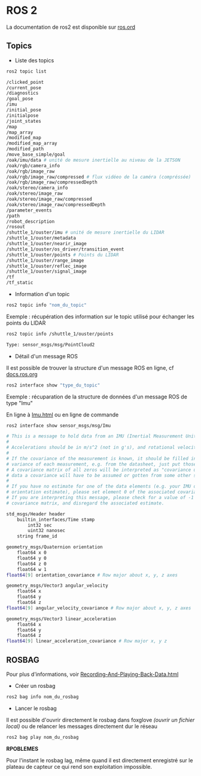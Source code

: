 # ROS 2

La documentation de ros2 est disponible sur [ros.ord](https://docs.ros.org/en/humble/Tutorials.html)

## Topics

- Liste des topics

``` bash
ros2 topic list
```


``` bash
/clicked_point
/current_pose
/diagnostics
/goal_pose
/imu
/initial_pose
/initialpose
/joint_states
/map
/map_array
/modified_map
/modified_map_array
/modified_path
/move_base_simple/goal
/oak/imu/data # unité de mesure inertielle au niveau de la JETSON
/oak/rgb/camera_info
/oak/rgb/image_raw
/oak/rgb/image_raw/compressed # flux vidéeo de la caméra (compréssée)
/oak/rgb/image_raw/compressedDepth
/oak/stereo/camera_info
/oak/stereo/image_raw
/oak/stereo/image_raw/compressed
/oak/stereo/image_raw/compressedDepth
/parameter_events
/path
/robot_description
/rosout
/shuttle_1/ouster/imu # unité de mesure inertielle du LIDAR
/shuttle_1/ouster/metadata
/shuttle_1/ouster/nearir_image
/shuttle_1/ouster/os_driver/transition_event
/shuttle_1/ouster/points # Points du LIDAR
/shuttle_1/ouster/range_image
/shuttle_1/ouster/reflec_image
/shuttle_1/ouster/signal_image
/tf
/tf_static
```


- Information d'un topic

``` bash
ros2 topic info "nom_du_topic"
```

Exemple : récupération des information sur le topic utilisé pour échanger les points du LIDAR

``` bash
ros2 topic info /shuttle_1/ouster/points 
```

``` bash
Type: sensor_msgs/msg/PointCloud2
```

- Détail d'un message ROS

Il est possible de trouver la structure d'un message ROS en ligne, cf [docs.ros.org](http://docs.ros.org/en/noetic/api/sensor_msgs/html/index-msg.html)

``` bash
ros2 interface show "type_du_topic"
```
Exemple : récuparation de la structure de données d'un message ROS de type "Imu" 

En ligne à [Imu.html](http://docs.ros.org/en/noetic/api/sensor_msgs/html/msg/Imu.html) ou en ligne de commande

``` bash
ros2 interface show sensor_msgs/msg/Imu
```

``` bash
# This is a message to hold data from an IMU (Inertial Measurement Unit)
#
# Accelerations should be in m/s^2 (not in g's), and rotational velocity should be in rad/sec
#
# If the covariance of the measurement is known, it should be filled in (if all you know is the
# variance of each measurement, e.g. from the datasheet, just put those along the diagonal)
# A covariance matrix of all zeros will be interpreted as "covariance unknown", and to use the
# data a covariance will have to be assumed or gotten from some other source
#
# If you have no estimate for one of the data elements (e.g. your IMU doesn't produce an
# orientation estimate), please set element 0 of the associated covariance matrix to -1
# If you are interpreting this message, please check for a value of -1 in the first element of each
# covariance matrix, and disregard the associated estimate.

std_msgs/Header header
	builtin_interfaces/Time stamp
		int32 sec
		uint32 nanosec
	string frame_id

geometry_msgs/Quaternion orientation
	float64 x 0
	float64 y 0
	float64 z 0
	float64 w 1
float64[9] orientation_covariance # Row major about x, y, z axes

geometry_msgs/Vector3 angular_velocity
	float64 x
	float64 y
	float64 z
float64[9] angular_velocity_covariance # Row major about x, y, z axes

geometry_msgs/Vector3 linear_acceleration
	float64 x
	float64 y
	float64 z
float64[9] linear_acceleration_covariance # Row major x, y z
```

## ROSBAG

Pour plus d'informations, voir [Recording-And-Playing-Back-Data.html](https://docs.ros.org/en/foxy/Tutorials/Beginner-CLI-Tools/Recording-And-Playing-Back-Data/Recording-And-Playing-Back-Data.html)

- Créer un rosbag

``` bash
ros2 bag info nom_du_rosbag
```

- Lancer le rosbag

Il est possible d'ouvrir directement le rosbag dans foxglove *(ouvrir un fichier local)* ou de relancer les messages directement dur le réseau

``` bash
ros2 bag play nom_du_rosbag
```

**RPOBLEMES**

Pour l'instant le rosbag lag, même quand il est directement enregistré sur le plateau de capteur ce qui rend son exploitation impossible.

